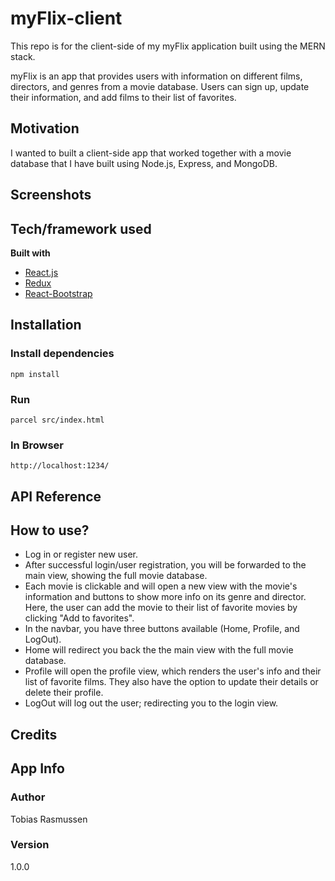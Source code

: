 # myFlix-client
This repo is for the client-side of my myFlix application built using the MERN stack. 

myFlix is an app that provides users with information on different films, directors, and genres from a movie database. 
Users can sign up, update their information, and add films to their list of favorites. 

## Motivation 
I wanted to built a client-side app that worked together with a movie database that I have built using Node.js, Express, and MongoDB.

## Screenshots

## Tech/framework used
**Built with**
- [React.js](https://reactjs.org/)
- [Redux](https://redux.js.org/)
- [React-Bootstrap](https://react-bootstrap.github.io/)

## Installation 
### Install dependencies
`npm install`
### Run
`parcel src/index.html`
### In Browser
`http://localhost:1234/`
## API Reference

## How to use?
- Log in or register new user. 
- After successful login/user registration, you will be forwarded to the main view, showing the full movie database. 
- Each movie is clickable and will open a new view with the movie's information and buttons to show more info on its genre and director. Here, the user can add the movie to their list of favorite movies by clicking "Add to favorites".
- In the navbar, you have three buttons available (Home, Profile, and LogOut).
- Home will redirect you back the the main view with the full movie database. 
- Profile will open the profile view, which renders the user's info and their list of favorite films. They also have the option to update their details or delete their profile. 
- LogOut will log out the user; redirecting you to the login view. 

## Credits

## App Info
### Author
Tobias Rasmussen
### Version
1.0.0

